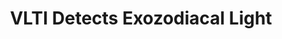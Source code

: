---
layout: page
title:  VLTI Detects Exozodiacal Light
description: >
    By using the full power of the Very Large Telescope Interferometer, we have discovered exozodiacal light close to the habitable zones around nine nearby stars. 
	This light is starlight reflected from dust created as the result of collisions between asteroids, and the evaporation of comets. The presence of such large
	amounts of dust in the inner regions around some stars may pose an obstacle to the direct imaging of Earth-like planets in the future.
img: assets/img/eso1435a.jpg
redirect: http://www.eso.org/public/news/eso1435/
importance: 10
category: press
---